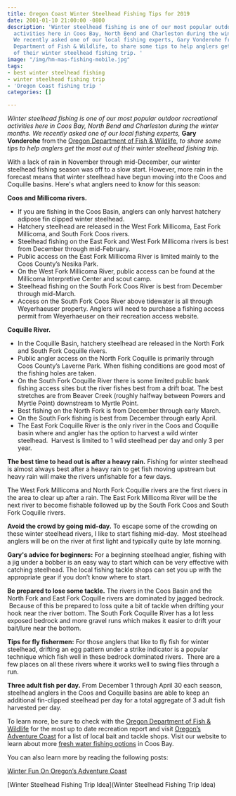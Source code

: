 ```yaml
---
title: Oregon Coast Winter Steelhead Fishing Tips for 2019
date: 2001-01-10 21:00:00 -0800
description: 'Winter steelhead fishing is one of our most popular outdoor recreational
  activities here in Coos Bay, North Bend and Charleston during the winter months.
  We recently asked one of our local fishing experts, Gary Vonderohe from the Oregon
  Department of Fish & Wildlife, to share some tips to help anglers get the most out
  of their winter steelhead fishing trip. '
image: "/img/hm-mas-fishing-mobile.jpg"
tags:
- best winter steelhead fishing
- winter steelhead fishing trip
- 'Oregon Coast fishing trip '
categories: []

---
```

_Winter steelhead fishing is one of our most popular outdoor recreational activities here in Coos Bay, North Bend and Charleston during the winter months. We recently asked one of our local fishing experts,_ **Gary Vonderohe** from the [Oregon Department of Fish & Wildlife](https://www.dfw.state.or.us/resources/fishing/), _to share some tips to help anglers get the most out of their winter steelhead fishing trip._ 

With a lack of rain in November through mid-December,  our winter steelhead fishing season was off to a slow start. However,  more rain in the forecast means that winter steelhead have begun moving into the Coos and Coquille basins. Here's what anglers need to know for this season: 

**Coos and Millicoma rivers.**

* If you are fishing in the Coos Basin, anglers can only harvest hatchery adipose fin clipped winter steelhead.  
* Hatchery steelhead are released in the West Fork Millicoma, East Fork Millicoma, and South Fork Coos rivers. 
* Steelhead fishing on the East Fork and West Fork Millicoma rivers is best from December through mid-February.  
* Public access on the East Fork Millicoma River is limited mainly to the Coos County’s Nesika Park.  
* On the West Fork Millicoma River, public access can be found at the Millicoma Interpretive Center and scout camp.  
* Steelhead fishing on the South Fork Coos River is best from December through mid-March.  
* Access on the South Fork Coos River above tidewater is all through Weyerhaeuser property. Anglers will need to purchase a fishing access permit from Weyerhaeuser on their recreation access website.  

**Coquille River.**

* In the Coquille Basin, hatchery steelhead are released in the North Fork and South Fork Coquille rivers.  
* Public angler access on the North Fork Coquille is primarily through Coos County’s Laverne Park. When fishing conditions are good most of the fishing holes are taken.  
* On the South Fork Coquille River there is some limited public bank fishing access sites but the river fishes best from a drift boat. The best stretches are from Beaver Creek (roughly halfway between Powers and Myrtle Point) downstream to Myrtle Point.  
* Best fishing on the North Fork is from December through early March.  
* On the South Fork fishing is best from December through early April.  
* The East Fork Coquille River is the only river in the Coos and Coquille basin where and angler has the option to harvest a wild winter steelhead.  Harvest is limited to 1 wild steelhead per day and only 3 per year.        

**The best time to head out is after a heavy rain.** Fishing for winter steelhead is almost always best after a heavy rain to get fish moving upstream but heavy rain will make the rivers unfishable for a few days.  

The West Fork Millicoma and North Fork Coquille rivers are the first rivers in the area to clear up after a rain. The East Fork Millicoma River will be the next river to become fishable followed up by the South Fork Coos and South Fork Coquille rivers.  

**Avoid the crowd by going mid-day.** To escape some of the crowding on these winter steelhead rivers, I like to start fishing mid-day.  Most steelhead anglers will be on the river at first light and typically quite by late morning. 

**Gary's advice for beginners:** For a beginning steelhead angler, fishing with a jig under a bobber is an easy way to start which can be very effective with catching steelhead. The local fishing tackle shops can set you up with the appropriate gear if you don’t know where to start.  

**Be prepared to lose some tackle.** The rivers in the Coos Basin and the North Fork and East Fork Coquille rivers are dominated by jagged bedrock.  Because of this be prepared to loss quite a bit of tackle when drifting your hook near the river bottom. The South Fork Coquille River has a lot less exposed bedrock and more gravel runs which makes it easier to drift your bait/lure near the bottom. 

**Tips for fly fishermen:** For those anglers that like to fly fish for winter steelhead, drifting an egg pattern under a strike indicator is a popular technique which fish well in these bedrock dominated rivers.  There are a few places on all these rivers where it works well to swing flies through a run.   

**Three adult fish per day.** From December 1 through April 30 each season, steelhead anglers in the Coos and Coquille basins are able to keep an additional fin-clipped steelhead per day for a total aggregate of 3 adult fish harvested per day.   
  
To learn more, be sure to check with the [Oregon Department of Fish & Wildlife](https://www.dfw.state.or.us/resources/fishing/) for the most up to date recreation report and visit [Oregon’s Adventure Coast](https://oregonsadventurecoast.com/equipment-rent-and-buy) for a list of local bait and tackle shops. Visit our website to learn about more [fresh water fishing options](https://oregonsadventurecoast.com/tripideas/fresh-water-fishing-options--by-body-of-water) in Coos Bay. 

You can also learn more by reading the following posts:

[Winter Fun On Oregon’s Adventure Coast](https://oregonsadventurecoast.com/tripideas/winter-fun-in-oregons-adventure-coast/)

[Winter Steelhead Fishing Trip Idea](Winter Steelhead Fishing Trip Idea)
